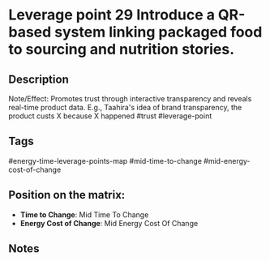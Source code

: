 # Leverage point 29 Introduce a QR-based system linking packaged food to sourcing and nutrition stories.

## Description
Note/Effect: Promotes trust through interactive transparency and reveals real-time product data. E.g., Taahira's idea of brand transparency, the product custs X because X happened   #trust #leverage-point

## Tags
#energy-time-leverage-points-map #mid-time-to-change #mid-energy-cost-of-change

## Position on the matrix:
- **Time to Change**: Mid Time To Change
- **Energy Cost of Change**: Mid Energy Cost Of Change

## Notes
<!-- Add your notes here -->
